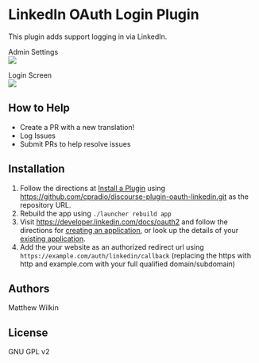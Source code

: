 # LinkedIn OAuth Login Plugin
This plugin adds support logging in via LinkedIn.

Admin Settings  
![](https://raw.githubusercontent.com/cpradio/discourse-plugin-linkedin-auth/master/screenshot-admin-settings.png)

Login Screen  
![](https://raw.githubusercontent.com/cpradio/discourse-plugin-linkedin-auth/master/screenshot-login-screen.png)

## How to Help

- Create a PR with a new translation!
- Log Issues
- Submit PRs to help resolve issues

## Installation

1. Follow the directions at [Install a Plugin](https://meta.discourse.org/t/install-a-plugin/19157) using https://github.com/cpradio/discourse-plugin-oauth-linkedin.git as the repository URL.
2. Rebuild the app using `./launcher rebuild app`
3. Visit https://developer.linkedin.com/docs/oauth2 and follow the directions for [creating an application](https://www.linkedin.com/secure/developer?newapp=), or look up the details of your [existing application](https://www.linkedin.com/secure/developer).
4. Add the your website as an authorized redirect url using 
`https://example.com/auth/linkedin/callback` 
(replacing the https with http and example.com with your full qualified domain/subdomain)

## Authors

Matthew Wilkin

## License

GNU GPL v2
